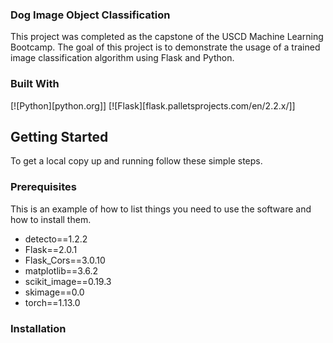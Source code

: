 <h3 text-align="center">Dog Image Object Classification</h3>

<p>
This project was completed as the capstone of the USCD Machine Learning Bootcamp. The goal of this project is to demonstrate the usage of a trained image classification algorithm using Flask and Python. 

</p>

### Built With
[![Python][python.org]]
[![Flask][flask.palletsprojects.com/en/2.2.x/]]


<!-- GETTING STARTED -->
## Getting Started

To get a local copy up and running follow these simple steps.

### Prerequisites

This is an example of how to list things you need to use the software and how to install them.

* detecto==1.2.2
* Flask==2.0.1
* Flask_Cors==3.0.10
* matplotlib==3.6.2
* scikit_image==0.19.3
* skimage==0.0
* torch==1.13.0

### Installation
